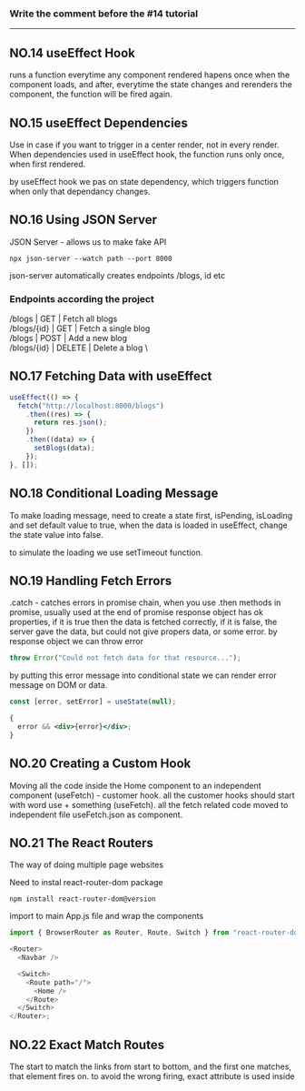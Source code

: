 ### Write the comment before the #14 tutorial

---

## NO.14 useEffect Hook

runs a function everytime any component rendered
hapens once when the component loads, and after, everytime the state changes and rerenders the component, the function will be fired again.

## NO.15 useEffect Dependencies

Use in case if you want to trigger in a center render, not in every render.
When dependencies used in useEffect hook, the function runs only once, when first rendered.

by useEffect hook we pas on state dependency, which triggers function when only that dependancy changes.

## NO.16 Using JSON Server

JSON Server - allows us to make fake API

```
npx json-server --watch path --port 8000
```

json-server automatically creates endpoints /blogs, id etc

### Endpoints according the project

/blogs | GET | Fetch all blogs \
/blogs/{id} | GET | Fetch a single blog\
/blogs | POST | Add a new blog \
/blogs/{id} | DELETE | Delete a blog \

## NO.17 Fetching Data with useEffect

```js
useEffect(() => {
  fetch("http://localhost:8000/blogs")
    .then((res) => {
      return res.json();
    })
    .then((data) => {
      setBlogs(data);
    });
}, []);
```

## NO.18 Conditional Loading Message

To make loading message, need to create a state first, isPending, isLoading and set default value to true, when the data is loaded in useEffect, change the state value into false.

to simulate the loading we use setTimeout function.

## NO.19 Handling Fetch Errors

.catch - catches errors in promise chain, when you use .then methods in promise, usually used at the end of promise
response object has ok properties, if it is true then the data is fetched correctly, if it is false, the server gave the data, but could not give propers data, or some error.
by response object we can throw error

```js
throw Error("Could not fetch data for that resource...");
```

by putting this error message into conditional state we can render error message on DOM or data.

```jsx
const [error, setError] = useState(null);

{
  error && <div>{error}</div>;
}
```

## NO.20 Creating a Custom Hook

Moving all the code inside the Home component to an independent component (useFetch) - customer hook. all the customer hooks should start with word use + something (useFetch). all the fetch related code moved to independent file useFetch.json as component.

## NO.21 The React Routers

The way of doing multiple page websites

Need to instal react-router-dom package

```command-line
npm install react-router-dom@version
```

import to main App.js file and wrap the components

```js
import { BrowserRouter as Router, Route, Switch } from "react-router-dom";

<Router>
  <Navbar />

  <Switch>
    <Route path="/">
      <Home />
    </Route>
  </Switch>
</Router>;
```

## NO.22 Exact Match Routes

The <Switch></Switch> start to match the links from start to bottom, and the first one matches, that element fires on. to avoid the wrong firing, exact attribute is used inside <Route exact path="/"></Route>
